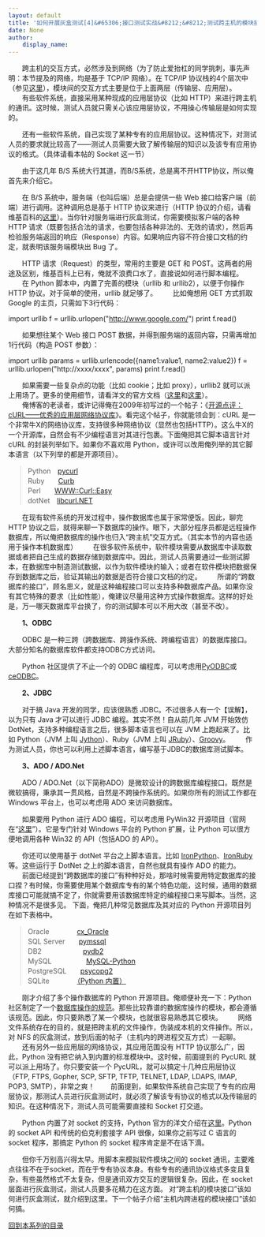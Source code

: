 ```yaml
---
layout: default
title: '如何开展灰盒测试[4]&#65306;接口测试实战&#8212;&#8212;测试跨主机的模块接口'
date: None
author:
    display_name: 
---
```


　　跨主机的交互方式，必然涉及到网络（为了防止爱抬杠的同学挑刺，事先声明：本节提及的网络，均是基于 TCP/IP 网络）。在 TCP/IP 协议栈的4个层次中（参见[这里](https://zh.wikipedia.org/wiki/TCP/IP%E5%8D%8F%E8%AE%AE)），模块间的交互方式主要是位于上面两层（传输层、应用层）。 　　有些软件系统，直接采用某种现成的应用层协议（比如 HTTP）来进行跨主机的通讯。这时候，测试人员就只需关心该应用层协议，不用操心传输层是如何实现的。

　　还有一些软件系统，自己实现了某种专有的应用层协议。这种情况下，对测试人员的要求就比较高了——测试人员需要大致了解传输层的知识以及该专有应用协议的格式。（具体请看本帖的 Socket 这一节）

　　由于这几年 B/S 系统大行其道，而B/S系统，总是离不开HTTP协议，所以俺首先来介绍它。

　　在 B/S 系统中，服务端（也叫后端）总是会提供一些 Web 接口给客户端（前端）进行调用。这种调用总是基于 HTTP 协议来进行（HTTP 协议的介绍，请看维基百科的[这里](https://zh.wikipedia.org/wiki/%E8%B6%85%E6%96%87%E6%9C%AC%E4%BC%A0%E8%BE%93%E5%8D%8F%E8%AE%AE)）。当你针对服务端进行灰盒测试，你需要模拟客户端的各种 HTTP 请求（既要包括合法的请求，也要包括各种非法的、无效的请求），然后再检验服务端返回的响应（Response）内容。如果响应内容不符合接口文档的约定，就表明该服务端模块出 Bug 了。

　　HTTP 请求（Request）的类型，常用的主要是 GET 和 POST。这两者的用途及区别，维基百科上已有，俺就不浪费口水了，直接说如何进行脚本编程。 　　在 Python 脚本中，内置了完善的模块（urllib 和 urllib2），以便于你操作 HTTP 协议。对于简单的使用，urllib 就足够了。 　　比如俺想用 GET 方式抓取 Google 的主页，只需如下3行代码：

import urllib
f = urllib.urlopen("http://www.google.com/")
print f.read()

　　如果想往某个 Web 接口 POST 数据，并得到服务端的返回内容，只需再增加1行代码（构造 POST 参数）：

import urllib
params = urllib.urlencode({name1:value1, name2:value2})
f = urllib.urlopen("http://xxxx/xxxx", params)
print f.read()

  
　　如果需要一些复杂点的功能（比如 cookie；比如 proxy），urllib2 就可以派上用场了。更多的使用细节，请看洋文的官方文档（[这里](https://docs.python.org/2/library/urllib.html)和[这里](https://docs.python.org/3/library/urllib.html)）。  
　　俺博客的老读者，或许记得俺在2009年初写过的一个帖子：《[开源点评：cURL——优秀的应用层网络协议库](http://program-think.blogspot.com/2009/03/opensource-review-curl-library.html)》。看完这个帖子，你就能领会到：cURL 是一个非常牛X的网络协议库，支持很多种网络协议（显然也包括HTTP）。这么牛X的一个开源库，自然会有不少编程语言对其进行包裹。下面俺把其它脚本语言针对 cURL 的封装列举如下。如果你不喜欢用 Python，或许可以改用俺列举的其它脚本语言（以下列举的都是开源项目）。  

> Python　[pycurl](http://pycurl.sourceforge.net/)  
> Ruby　　[Curb](http://curb.rubyforge.org/)  
> Perl　　[WWW::Curl::Easy](http://search.cpan.org/%7Ecrisb/WWW-Curl/Easy.pm.in)  
> dotNet　[libcurl.NET](http://libcurl-net.sourceforge.net/)

  
　　在现有软件系统的开发过程中，操作数据库也属于家常便饭。因此，聊完 HTTP 协议之后，就得来聊一下数据库的操作。眼下，大部分程序员都是远程操作数据库，所以俺把数据库的操作也归入“跨主机”交互方式。（其实本节的内容也适用于操作本机数据库） 　　在很多软件系统中，软件模块需要从数据库中读取数据或者把自己生成的数据存储到数据库中。因此，测试人员需要通过一些测试脚本，在数据库中制造测试数据，以作为软件模块的输入；或者在软件模块把数据保存到数据库之后，验证其输出的数据是否符合接口文档的约定。 　　所谓的“跨数据库的接口”，顾名思义，就是这种编程接口可以支持多种数据库产品。如果你没有其它特殊的要求（比如性能），俺建议尽量用这种方式操作数据库。这样的好处是，万一哪天数据库平台换了，你的测试脚本可以不用大改（甚至不改）。

　　**1、ODBC**

　　ODBC 是一种三跨（跨数据库、跨操作系统、跨编程语言）的数据库接口。大部分知名的数据库软件都支持ODBC方式访问。

　　Python 社区提供了不止一个的 ODBC 编程库，可以考虑用[PyODBC](https://github.com/mkleehammer/pyodbc)或[ceODBC](http://ceodbc.sourceforge.net/)。

　　**2、JDBC**

  
　　对于搞 Java 开发的同学，应该很熟悉 JDBC。不过很多人有一个【误解】，以为只有 Java 才可以进行 JDBC 编程。其实不然！自从前几年 JVM 开始效仿 DotNet，支持多种编程语言之后，很多脚本语言也可以在 JVM 上跑起来了。比如 Python（JVM 上叫 [Jython](https://zh.wikipedia.org/wiki/Jython)）、Ruby（JVM 上叫 [JRuby](https://zh.wikipedia.org/wiki/JRuby)）、[Groovy](https://zh.wikipedia.org/wiki/Groovy)。 　　作为测试人员，你也可以利用上述脚本语言，编写基于JDBC的数据库测试脚本。

　　**3、ADO / ADO.Net**

　　ADO / ADO.Net（以下简称ADO）是微软设计的跨数据库编程接口。既然是微软搞得，秉承其一贯风格，自然是不跨操作系统的。如果你所有的测试工作都在 Windows 平台上，也可以考虑用 ADO 来访问数据库。

　　如果要用 Python 进行 ADO 编程，可以考虑用 PyWin32 开源项目（官网在“[这里](http://sourceforge.net/projects/pywin32/)”）。它是专门针对 Windows 平台的 Python 扩展，让 Python 可以很方便地调用各种 Win32 的 API（包括ADO 的 API）。

  
　　你还可以使用基于 dotNet 平台之上脚本语言。比如 [IronPython](https://zh.wikipedia.org/wiki/IronPython)、[IronRuby](https://zh.wikipedia.org/wiki/IronRuby)等。这些运行于 DotNet 之上的脚本语言，自然也就具有操作 ADO 的能力。 　　前面已经提到“跨数据库的接口”有种种好处，那啥时候需要用特定数据库的接口捏？有时候，你需要使用某个数据库专有的某个特色功能，这时候，通用的数据库接口可能就搞不定了，你就需要用该数据库特定的编程接口来写脚本。当然，这种情况不是很多见。 下面，俺把几种常见数据库及其对应的 Python 开源项目列在如下表格中。

> Oracle　　　　[cx\_Oracle](http://cx-oracle.sourceforge.net/)  
> SQL Server　　[pymssql](http://pymssql.org/)  
> DB2　　　　　　[pydb2](http://sourceforge.net/projects/pydb2/)  
> MySQL　　　　　[MySQL-Python](http://mysql-python.sourceforge.net/)  
> PostgreSQL　　[psycopg2](http://initd.org/psycopg/)  
> SQLite　　　　[（Python 内置）](https://docs.python.org/library/sqlite3.html)

  
  
　　刚才介绍了多个操作数据库的 Python 开源项目。俺顺便补充一下：Python 社区制定了一个[数据库操作的规范](https://www.python.org/dev/peps/pep-0249/)。那些比较靠谱的数据库操作的模块，都会遵循该规范。因此，你只要熟悉了某一个模块，也就很容易熟悉其它模块。 　　网络文件系统存在的目的，就是把跨主机的文件操作，伪装成本机的文件操作。所以，对 NFS 的灰盒测试，放到后面的帖子（主机内的跨进程交互方式）一起聊。 　　还有另外一些应用层的网络协议，其应用范围没有 HTTP 协议那么广，因此，Python 没有把它纳入到内置的标准模块中。这时候，前面提到的 PycURL 就可以派上用场了。你只要安装一个 PycURL，就可以搞定十几种应用层协议（FTP, FTPS, Gopher, SCP, SFTP, TFTP, TELNET, LDAP, LDAPS, IMAP, POP3, SMTP），非常之爽！ 　　前面提到，如果软件系统自己实现了专有的应用层协议，那测试人员进行灰盒测试时，就必须了解该专有协议的格式以及传输层的知识。在这种情况下，测试人员可能需要直接和 Socket 打交道。

　　Python 内置了对 socket 的支持，Python 官方的洋文介绍在[这里](https://docs.python.org/howto/sockets.html)。Python 的 socket API 和传统的伯克利套接字 API 很像，如果你之前写过 C 语言的 socket 程序，那搞定 Python 的 socket 程序肯定是不在话下滴。

　　但你千万别高兴得太早。用脚本来模拟软件模块之间的 socket 通讯，主要难点往往不在于socket，而在于专有协议本身。有些专有的通讯协议格式多变且复杂，有些虽然格式不太复杂，但是通讯双方交互的逻辑很复杂。因此，在 socket 层面进行灰盒测试，测试人员要多花精力在这方面。 对“跨主机的模块接口”该如何进行灰盒测试，就介绍到这里。下一个帖子介绍“主机内跨进程的模块接口”该如何搞。

[回到本系列的目录](https://program-think.blogspot.com/2010/11/grey-box-testing-0.html#index)

